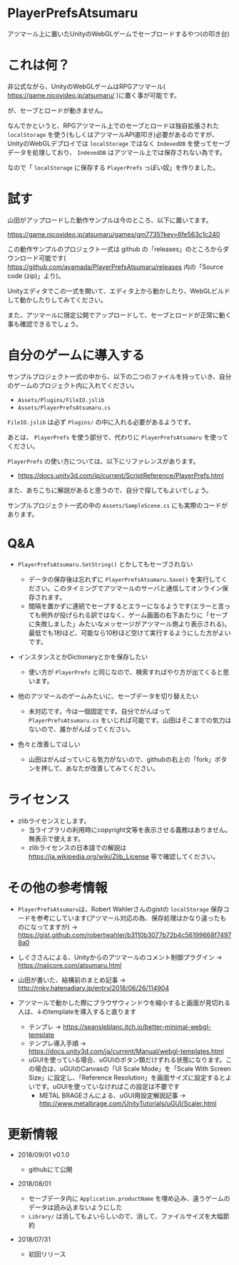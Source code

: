 # PlayerPrefsAtsumaru

アツマール上に置いたUnityのWebGLゲームでセーブロードするやつ(の叩き台)


# これは何？

非公式ながら、UnityのWebGLゲームはRPGアツマール( https://game.nicovideo.jp/atsumaru/ )に置く事が可能です。

が、セーブとロードが動きません。

なんでかというと、RPGアツマール上でのセーブとロードは独自拡張された `localStorage` を使う(もしくはアツマールAPI直叩き)必要があるのですが、UnityのWebGLデプロイでは `localStorage` ではなく `IndexedDB` を使ってセーブデータを処理しており、 `IndexedDB` はアツマール上では保存されない為です。

なので「 `localStorage` に保存する `PlayerPrefs` っぽい奴」を作りました。


# 試す

山田がアップロードした動作サンプルは今のところ、以下に置いてます。

https://game.nicovideo.jp/atsumaru/games/gm7735?key=6fe563c1c240

この動作サンプルのプロジェクト一式は github の「releases」のところからダウンロード可能です( https://github.com/ayamada/PlayerPrefsAtsumaru/releases 内の「Source code (zip)」より)。

Unityエディタでこの一式を開いて、エディタ上から動かしたり、WebGLビルドして動かしたりしてみてください。

また、アツマールに限定公開でアップロードして、セーブとロードが正常に動く事も確認できるでしょう。


# 自分のゲームに導入する

サンプルプロジェクト一式の中から、以下の二つのファイルを持っていき、自分のゲームのプロジェクト内に入れてください。

- `Assets/Plugins/FileIO.jslib`
- `Assets/PlayerPrefsAtsumaru.cs`

`FileIO.jslib` は必ず `Plugins/` の中に入れる必要があるようです。

あとは、 `PlayerPrefs` を使う部分で、代わりに `PlayerPrefsAtsumaru` を使ってください。

`PlayerPrefs` の使い方については、以下にリファレンスがあります。

- https://docs.unity3d.com/jp/current/ScriptReference/PlayerPrefs.html

また、あちこちに解説があると思うので、自分で探してもよいでしょう。

サンプルプロジェクト一式の中の `Assets/SampleScene.cs` にも実際のコードがあります。


# Q&A

- `PlayerPrefsAtsumaru.SetString()` とかしてもセーブされない
    - データの保存後は忘れずに `PlayerPrefsAtsumaru.Save()` を実行してください。このタイミングでアツマールのサーバと通信してオンライン保存されます。
    - 間隔を置かずに連続でセーブするとエラーになるようです(エラーと言っても例外が投げられる訳ではなく、ゲーム画面の右下あたりに「セーブに失敗しました」みたいなメッセージがアツマール側より表示される)。最低でも1秒ほど、可能なら10秒ほど空けて実行するようにした方がよいです。

- インスタンスとかDictionaryとかを保存したい
    - 使い方が `PlayerPrefs` と同じなので、検索すればやり方が出てくると思います。

- 他のアツマールのゲームみたいに、セーブデータを切り替えたい
    - 未対応です。今は一個固定です。自分でがんばって `PlayerPrefsAtsumaru.cs` をいじれば可能です。山田はそこまでの気力はないので、誰かがんばってください。

- 色々と改善してほしい
    - 山田はがんばっていじる気力がないので、githubの右上の「fork」ボタンを押して、あなたが改善してみてください。


# ライセンス

- zlibライセンスとします。
    - 当ライブラリの利用時にcopyright文等を表示させる義務はありません。無表示で使えます。
    - zlibライセンスの日本語での解説は https://ja.wikipedia.org/wiki/Zlib_License 等で確認してください。


# その他の参考情報

- `PlayerPrefsAtsumaru`は、Robert Wahlerさんのgistの `localStorage` 保存コードを参考にしています(アツマール対応の為、保存処理はかなり違ったものになってますが) → https://gist.github.com/robertwahler/b3110b3077b72b4c56199668f74978a0

- しぐささんによる、Unityからのアツマールのコメント制御プラグイン → https://najicore.com/atsumaru.html

- 山田が書いた、結構前のまとめ記事 → http://rnkv.hatenadiary.jp/entry/2018/06/26/114904

- アツマールで動かした際にブラウザウィンドウを縮小すると画面が見切れる人は、↓のtemplateを導入すると直ります
    - テンプレ → https://seansleblanc.itch.io/better-minimal-webgl-template
    - テンプレ導入手順 → https://docs.unity3d.com/ja/current/Manual/webgl-templates.html
    - uGUIを使っている場合、uGUIのボタン類だけずれる状態になります。この場合は、uGUIのCanvasの「UI Scale Mode」を「Scale With Screen Size」に設定し、「Reference Resolution」を画面サイズに設定するとよいです。uGUIを使っていなければこの設定は不要です
        - METAL BRAGEさんによる、uGUI用設定解説記事 → http://www.metalbrage.com/UnityTutorials/uGUI/Scaler.html


# 更新情報

- 2018/09/01 v0.1.0
    - githubにて公開

- 2018/08/01
    - セーブデータ内に `Application.productName` を埋め込み、違うゲームのデータは読み込まないようにした
    - `Library/` は消してもよいらしいので、消して、ファイルサイズを大幅節約

- 2018/07/31
    - 初回リリース



